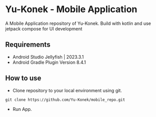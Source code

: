 # Yu-Konek - Mobile Application
A Mobile Application repository of Yu-Konek. Build with kotlin and use  jetpack compose for UI development 

## Requirements
- Android Studio Jellyfish | 2023.3.1
- Android Gradle Plugin Version 8.4.1

## How to use
- Clone repository to your local environment using git.
 ```
 git clone https://github.com/Yu-Konek/mobile_repo.git
  ```
- Run App.
